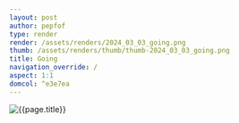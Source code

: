 ```yaml
---
layout: post
author: pepfof
type: render
render: /assets/renders/2024_03_03_going.png
thumb: /assets/renders/thumb/thumb-2024_03_03_going.png
title: Going
navigation_override: /
aspect: 1:1
domcol: ^e3e7ea
---
```


<!--USER BEGIN 1-->

<!--USER END 1-->
<img src = "{{ page.render }}" class="image_main" alt="{{page.title}}">

<!--USER BEGIN 2-->

<!--USER END 2-->

